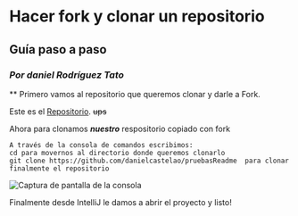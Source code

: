 # Hacer fork y clonar  un repositorio
## Guía paso a paso
### _Por daniel Rodríguez Tato_

** Primero vamos al repositorio que queremos clonar y darle a Fork.

Este es el  [Repositorio](https://github.com/danielcastelao/pruebasReadme).
~~ups~~

Ahora para clonamos ***nuestro*** respositorio copiado con fork
```
A través de la consola de comandos escribimos:
cd para movernos al directorio donde queremos clonarlo
git clone https://github.com/danielcastelao/pruebasReadme  para clonar finalmente el repositorio
```
![Captura de pantalla de la consola](https://i.imgur.com/X45XMwk.png)

Finalmente desde IntelliJ le damos a abrir el proyecto y listo!
